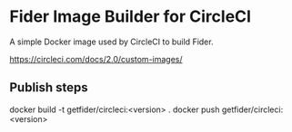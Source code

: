 # Fider Image Builder for CircleCI

A simple Docker image used by CircleCI to build Fider.

https://circleci.com/docs/2.0/custom-images/

## Publish steps

docker build -t getfider/circleci:&lt;version&gt; .
docker push getfider/circleci:&lt;version&gt;

